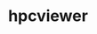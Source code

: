 ---
title: "hpcviewer"
layout: cache
categories: [package, v0.18.0]
meta: {"versions": ["2022.03"], "compilers": ["gcc@=7.5.0"], "oss": ["ubuntu18.04"], "platforms": ["linux"], "targets": ["x86_64"], "stacks": ["e4s", "root"], "num_specs": 1, "num_specs_by_stack": {"root": 1, "e4s": 1}}
spec_details: [{"hash": "jusaq6ftaam2qddxk63npkqacq3gcat6", "compiler": "gcc@=7.5.0", "versions": ["2022.03"], "os": "ubuntu18.04", "platform": "linux", "target": "x86_64", "variants": [], "stacks": ["root", "e4s"], "size": "-", "tarball": "https://binaries.spack.io/releases/v0.18.0/build_cache/linux-ubuntu18.04-x86_64/gcc-7.5.0/hpcviewer-2022.03/linux-ubuntu18.04-x86_64-gcc-7.5.0-hpcviewer-2022.03-jusaq6ftaam2qddxk63npkqacq3gcat6.spack"}]
---